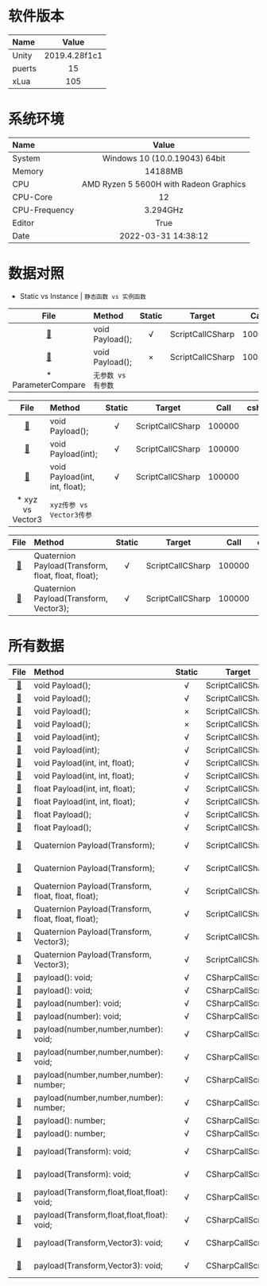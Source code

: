
# 软件版本
| Name            | Value             |
| :----           | :----:            |
| Unity           | 2019.4.28f1c1               |
| puerts          | 15               |
| xLua            | 105               |
# 系统环境
| Name            | Value             |
| :----           | :----:            |
| System          | Windows 10  (10.0.19043) 64bit               |
| Memory          | 14188MB             |
| CPU             | AMD Ryzen 5 5600H with Radeon Graphics                |
| CPU-Core        | 12               |
| CPU-Frequency   | 3.294GHz            |
| Editor          | True               |
| Date            | 2022-03-31 14:38:12               |
# 数据对照
* Static vs Instance | 	`静态函数 vs 实例函数`

| File      | Method    | Static    | Target    | Call      | csharp(ms)| puerts(ms)| xLua(ms)  | csharpResult  | puertsResult  | xLuaResult    |
| :----:    | :----     | :----:    | :----:    | :----:    | :----:    | :----:    | :----:    | :----:        | :----:        | :----:        |
| [:page_facing_up:](/Assets/CScripts/Examples/Example1.cs)       | void Payload();       | √       | ScriptCallCSharp       | 100000       | 0.0       | 6.0       | 4.0       | `null`           | `null`           | `null`          |
| [:page_facing_up:](/Assets/CScripts/Examples/Example2.cs)       | void Payload();       | ×       | ScriptCallCSharp       | 100000       | 1.0       | 9.0       | 13.0       | `null`           | `null`           | `null`          |
* ParameterCompare | 	`无参数 vs 有参数`

| File      | Method    | Static    | Target    | Call      | csharp(ms)| puerts(ms)| xLua(ms)  | csharpResult  | puertsResult  | xLuaResult    |
| :----:    | :----     | :----:    | :----:    | :----:    | :----:    | :----:    | :----:    | :----:        | :----:        | :----:        |
| [:page_facing_up:](/Assets/CScripts/Examples/Example1.cs)       | void Payload();       | √       | ScriptCallCSharp       | 100000       | 0.0       | 6.0       | 4.0       | `null`           | `null`           | `null`          |
| [:page_facing_up:](/Assets/CScripts/Examples/Example3.cs)       | void Payload(int);       | √       | ScriptCallCSharp       | 100000       | 1.0       | 9.0       | 6.0       | `null`           | `null`           | `null`          |
| [:page_facing_up:](/Assets/CScripts/Examples/Example4.cs)       | void Payload(int, int, float);       | √       | ScriptCallCSharp       | 100000       | 1.0       | 16.0       | 8.0       | `null`           | `null`           | `null`          |
* xyz vs Vector3 | 	`xyz传参 vs Vector3传参`

| File      | Method    | Static    | Target    | Call      | csharp(ms)| puerts(ms)| xLua(ms)  | csharpResult  | puertsResult  | xLuaResult    |
| :----:    | :----     | :----:    | :----:    | :----:    | :----:    | :----:    | :----:    | :----:        | :----:        | :----:        |
| [:page_facing_up:](/Assets/CScripts/Examples/Example8.cs)       | Quaternion Payload(Transform, float, float, float);       | √       | ScriptCallCSharp       | 100000       | 32.0       | 134.0       | 43.0       | (-0.1, -0.1, -0.2, -1.0)           | (-0.1, -0.1, -0.2, -1.0)           | (-0.1, -0.1, -0.2, -1.0)          |
| [:page_facing_up:](/Assets/CScripts/Examples/Example9.cs)       | Quaternion Payload(Transform, Vector3);       | √       | ScriptCallCSharp       | 100000       | 19.0       | 195.0       | 46.0       | (-0.3, -0.5, -0.8, -0.3)           | (-0.3, -0.5, -0.8, -0.3)           | (-0.3, -0.5, -0.8, -0.3)          |
# 所有数据
| File      | Method    | Static    | Target    | Call      | csharp(ms)| puerts(ms)| xLua(ms)  | csharpResult  | puertsResult  | xLuaResult    |
| :----:    | :----     | :----:    | :----:    | :----:    | :----:    | :----:    | :----:    | :----:        | :----:        | :----:        |
| [:page_facing_up:](/Assets/CScripts/Examples/Example1.cs)       | void Payload();       | √       | ScriptCallCSharp       | 10000       | 0.0       | 5.0       | 2.0       | `null`           | `null`           | `null`          |
| [:page_facing_up:](/Assets/CScripts/Examples/Example1.cs)       | void Payload();       | √       | ScriptCallCSharp       | 100000       | 0.0       | 6.0       | 4.0       | `null`           | `null`           | `null`          |
| [:page_facing_up:](/Assets/CScripts/Examples/Example2.cs)       | void Payload();       | ×       | ScriptCallCSharp       | 10000       | 0.0       | 3.0       | 4.0       | `null`           | `null`           | `null`          |
| [:page_facing_up:](/Assets/CScripts/Examples/Example2.cs)       | void Payload();       | ×       | ScriptCallCSharp       | 100000       | 1.0       | 9.0       | 13.0       | `null`           | `null`           | `null`          |
| [:page_facing_up:](/Assets/CScripts/Examples/Example3.cs)       | void Payload(int);       | √       | ScriptCallCSharp       | 10000       | 0.0       | 5.0       | 3.0       | `null`           | `null`           | `null`          |
| [:page_facing_up:](/Assets/CScripts/Examples/Example3.cs)       | void Payload(int);       | √       | ScriptCallCSharp       | 100000       | 1.0       | 9.0       | 6.0       | `null`           | `null`           | `null`          |
| [:page_facing_up:](/Assets/CScripts/Examples/Example4.cs)       | void Payload(int, int, float);       | √       | ScriptCallCSharp       | 10000       | 0.0       | 4.0       | 3.0       | `null`           | `null`           | `null`          |
| [:page_facing_up:](/Assets/CScripts/Examples/Example4.cs)       | void Payload(int, int, float);       | √       | ScriptCallCSharp       | 100000       | 1.0       | 16.0       | 8.0       | `null`           | `null`           | `null`          |
| [:page_facing_up:](/Assets/CScripts/Examples/Example5.cs)       | float Payload(int, int, float);       | √       | ScriptCallCSharp       | 10000       | 1.0       | 7.0       | 3.0       | 1.500183E+08           | 1.50015E+08           | 150015000          |
| [:page_facing_up:](/Assets/CScripts/Examples/Example5.cs)       | float Payload(int, int, float);       | √       | ScriptCallCSharp       | 100000       | 2.0       | 20.0       | 10.0       | 1.500022E+10           | 1.500015E+10           | 15000150000          |
| [:page_facing_up:](/Assets/CScripts/Examples/Example6.cs)       | float Payload();       | √       | ScriptCallCSharp       | 10000       | 0.0       | 3.0       | 3.0       | 60000           | 60000           | 60000          |
| [:page_facing_up:](/Assets/CScripts/Examples/Example6.cs)       | float Payload();       | √       | ScriptCallCSharp       | 100000       | 1.0       | 8.0       | 4.0       | 600000           | 600000           | 600000          |
| [:page_facing_up:](/Assets/CScripts/Examples/Example7.cs)       | Quaternion Payload(Transform);       | √       | ScriptCallCSharp       | 10000       | 4.0       | 31.0       | 20.0       | (-0.1, -0.1, -0.1, 1.0)           | (-0.1, -0.1, -0.1, 1.0)           | (-0.1, -0.1, -0.1, 1.0)          |
| [:page_facing_up:](/Assets/CScripts/Examples/Example7.cs)       | Quaternion Payload(Transform);       | √       | ScriptCallCSharp       | 100000       | 20.0       | 123.0       | 36.0       | (-0.5, -0.4, -0.4, 0.6)           | (-0.5, -0.4, -0.4, 0.6)           | (-0.5, -0.4, -0.4, 0.6)          |
| [:page_facing_up:](/Assets/CScripts/Examples/Example8.cs)       | Quaternion Payload(Transform, float, float, float);       | √       | ScriptCallCSharp       | 10000       | 4.0       | 18.0       | 6.0       | (0.4, 0.5, 0.7, 0.0)           | (0.4, 0.5, 0.7, 0.0)           | (0.4, 0.5, 0.7, 0.0)          |
| [:page_facing_up:](/Assets/CScripts/Examples/Example8.cs)       | Quaternion Payload(Transform, float, float, float);       | √       | ScriptCallCSharp       | 100000       | 32.0       | 134.0       | 43.0       | (-0.1, -0.1, -0.2, -1.0)           | (-0.1, -0.1, -0.2, -1.0)           | (-0.1, -0.1, -0.2, -1.0)          |
| [:page_facing_up:](/Assets/CScripts/Examples/Example9.cs)       | Quaternion Payload(Transform, Vector3);       | √       | ScriptCallCSharp       | 10000       | 3.0       | 25.0       | 9.0       | (-0.3, -0.5, -0.8, 0.1)           | (-0.3, -0.5, -0.8, 0.1)           | (-0.3, -0.5, -0.8, 0.1)          |
| [:page_facing_up:](/Assets/CScripts/Examples/Example9.cs)       | Quaternion Payload(Transform, Vector3);       | √       | ScriptCallCSharp       | 100000       | 19.0       | 195.0       | 46.0       | (-0.3, -0.5, -0.8, -0.3)           | (-0.3, -0.5, -0.8, -0.3)           | (-0.3, -0.5, -0.8, -0.3)          |
| [:page_facing_up:](/Assets/CScripts/Examples/Example101.cs)       | payload(): void;       | √       | CSharpCallScript       | 10000       | `fail`       | 9.0       | 4.0       | `null`           | `null`           | `null`          |
| [:page_facing_up:](/Assets/CScripts/Examples/Example101.cs)       | payload(): void;       | √       | CSharpCallScript       | 100000       | `fail`       | 24.0       | 6.0       | `null`           | `null`           | `null`          |
| [:page_facing_up:](/Assets/CScripts/Examples/Example103.cs)       | payload(number): void;       | √       | CSharpCallScript       | 10000       | `fail`       | 6.0       | 1.0       | `null`           | `null`           | `null`          |
| [:page_facing_up:](/Assets/CScripts/Examples/Example103.cs)       | payload(number): void;       | √       | CSharpCallScript       | 100000       | `fail`       | 38.0       | 7.0       | `null`           | `null`           | `null`          |
| [:page_facing_up:](/Assets/CScripts/Examples/Example104.cs)       | payload(number,number,number): void;       | √       | CSharpCallScript       | 10000       | `fail`       | 7.0       | 2.0       | `null`           | `null`           | `null`          |
| [:page_facing_up:](/Assets/CScripts/Examples/Example104.cs)       | payload(number,number,number): void;       | √       | CSharpCallScript       | 100000       | `fail`       | 58.0       | 8.0       | `null`           | `null`           | `null`          |
| [:page_facing_up:](/Assets/CScripts/Examples/Example105.cs)       | payload(number,number,number): number;       | √       | CSharpCallScript       | 10000       | `fail`       | 9.0       | 2.0       | `null`           | 1.500183E+08           | 1.500183E+08          |
| [:page_facing_up:](/Assets/CScripts/Examples/Example105.cs)       | payload(number,number,number): number;       | √       | CSharpCallScript       | 100000       | `fail`       | 70.0       | 12.0       | `null`           | 1.500022E+10           | 1.500022E+10          |
| [:page_facing_up:](/Assets/CScripts/Examples/Example106.cs)       | payload(): number;       | √       | CSharpCallScript       | 10000       | `fail`       | 6.0       | 1.0       | `null`           | 60000           | 60000          |
| [:page_facing_up:](/Assets/CScripts/Examples/Example106.cs)       | payload(): number;       | √       | CSharpCallScript       | 100000       | `fail`       | 42.0       | 10.0       | `null`           | 600000           | 600000          |
| [:page_facing_up:](/Assets/CScripts/Examples/Example107.cs)       | payload(Transform): void;       | √       | CSharpCallScript       | 10000       | `fail`       | 55.0       | 71.0       | `null`           | (-0.1, -0.1, -0.1, 1.0)           | (-0.1, -0.1, -0.1, 1.0)          |
| [:page_facing_up:](/Assets/CScripts/Examples/Example107.cs)       | payload(Transform): void;       | √       | CSharpCallScript       | 100000       | `fail`       | 513.1       | 710.2       | `null`           | (-0.5, -0.4, -0.4, 0.6)           | (-0.5, -0.4, -0.4, 0.6)          |
| [:page_facing_up:](/Assets/CScripts/Examples/Example108.cs)       | payload(Transform,float,float,float): void;       | √       | CSharpCallScript       | 10000       | `fail`       | 57.0       | 73.0       | `null`           | (0.4, 0.5, 0.7, 0.0)           | (0.4, 0.5, 0.7, 0.0)          |
| [:page_facing_up:](/Assets/CScripts/Examples/Example108.cs)       | payload(Transform,float,float,float): void;       | √       | CSharpCallScript       | 100000       | `fail`       | 570.1       | 723.2       | `null`           | (-0.1, -0.1, -0.2, -1.0)           | (-0.1, -0.1, -0.2, -1.0)          |
| [:page_facing_up:](/Assets/CScripts/Examples/Example109.cs)       | payload(Transform,Vector3): void;       | √       | CSharpCallScript       | 10000       | `fail`       | 75.0       | 83.0       | `null`           | (-0.3, -0.5, -0.8, 0.1)           | (-0.3, -0.5, -0.8, 0.1)          |
| [:page_facing_up:](/Assets/CScripts/Examples/Example109.cs)       | payload(Transform,Vector3): void;       | √       | CSharpCallScript       | 100000       | `fail`       | 750.2       | 846.0       | `null`           | (-0.3, -0.5, -0.8, -0.3)           | (-0.3, -0.5, -0.8, -0.3)          |